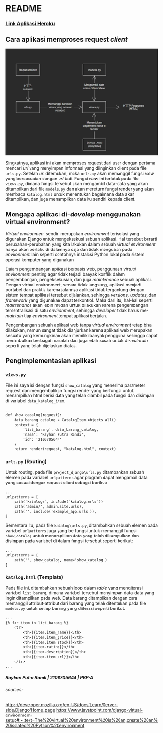 # README

### [Link Aplikasi Heroku](https://pbp-assignments-catalog.herokuapp.com/katalog/)


## Cara aplikasi memproses request _client_

![Bagan](bagan_tugas2.jpg)

Singkatnya, aplikasi ini akan memproses request dari user dengan pertama mencari _url_ yang menyimpan informasi yang diinginkan client pada file ```urls.py```. Setelah _url_ ditemukan, maka ```urls.py``` akan memanggil fungsi _view_ yang bersesuaian dengan _url_ tadi. Fungsi _view_ ini terletak pada file ```views.py```, dimana fungsi tersebut akan mengambil data-data yang akan ditampilkan dari file ```models.py``` dan akan mereturn fungsi render yang akan membaca ```katalog.html``` untuk menentukan bagaimana data akan ditampilkan, dan juga menampilkan data itu sendiri kepada client.

## Mengapa aplikasi di-_develop_ menggunakan virtual environment?

_Virtual environment_ sendiri merupakan _environment_ terisolasi yang digunakan Django untuk mengeksekusi sebuah aplikasi. Hal tersebut berarti perubahan-perubahan yang kita lakukan dalam sebuah _virtual environment_ hanya akan berlaku di dalamnya saja dan tidak mengubah pada _environment_ lain seperti contohnya instalasi Python lokal pada sistem operasi komputer yang digunakan. 

Dalam pengembangan aplikasi berbasis web, penggunaan _virtual environment_ penting agar tidak terjadi banyak konflik dalam pengembangan, pengeksekusian, dan juga _maintenance_ sebuah aplikasi. Dengan virtual environment, secara tidak langsung, aplikasi menjadi portabel dan praktis karena jalannya aplikasi tidak tergantung dengan sistem tempat aplikasi tersebut dijalankan, sehingga _versions, updates,_ dan _framework_ yang digunakan dapat terkontrol. Maka dari itu, hal-hal seperti _maintenance_ akan lebih mudah untuk dilakukan karena pengembangan tersentralisasi di satu _environment_, sehingga _developer_ tidak harus me-_maintain_ tiap _environment_ tempat aplikasi berjalan.

Pengembangan sebuah aplikasi web tanpa _virtual environment_ tetap bisa dilakukan, namun sangat tidak dianjurkan karena aplikasi web merupakan sesuatu yang kemungkinan akan memiliki banyak pengguna sehingga dapat menimbulkan berbagai masalah dan juga lebih susah untuk di-_maintain_ seperti yang telah dijelaskan diatas.

## Pengimplementasian aplikasi

### ```views.py```

File ini saya isi dengan fungsi ```show_catalog``` yang menerima parameter request dan mengembalikan fungsi render yang berfungsi untuk menampilkan html berisi data yang telah diambil pada fungsi dan disimpan di variabel ```data_katalog_item```.

```
...
def show_catalog(request):
    data_barang_catalog = CatalogItem.objects.all()
    context = {
        'list_barang': data_barang_catalog,
        'nama': 'Rayhan Putra Randi',
        'id': '2106705644'
    }
    return render(request, "katalog.html", context)
```

### ```urls.py``` (Routing)

Untuk routing, pada file ```project_django\urls.py``` ditambahkan sebuah elemen pada variabel ```urlpatterns``` agar program dapat mengambil data yang sesuai dengan request client sebagai berikut:
```
...
urlpatterns = [
    path('katalog/', include('katalog.urls')),
    path('admin/', admin.site.urls),
    path('', include('example_app.urls')),
]
```
Sementara itu, pada file ```katalog\urls.py```, ditambahkan sebuah elemen pada variabel ```urlpatterns``` juga yang berfungsi untuk memanggil fungsi ```show_catalog``` untuk menampilkan data yang telah dikumpulkan dan disimpan pada variabel di dalam fungsi tersebut seperti berikut:
```
...
urlpatterns = [
    path('', show_catalog, name='show_catalog')
]
```

### ```katalog.html``` (Template)

Pada file ini, ditambahkan sebuah loop dalam _table_ yang mengiterasi variabel ```list_barang```, dimana variabel tersebut menyimpan data-data yang ingin ditampilkan pada web. Data barang ditampilkan dengan cara memanggil attribut-attribut dari barang yang telah ditentukan pada file ```models.py``` untuk setiap barang yang diiterasi seperti berikut:
```
...
{% for item in list_barang %}
    <tr>
        <th>{{item.item_name}}</th>
        <th>{{item.item_price}}</th>
        <th>{{item.item_stock}}</th>
        <th>{{item.rating}}</th>
        <th>{{item.description}}</th>
        <th>{{item.item_url}}</th>
    </tr>
...
```

##### _Rayhan Putra Randi | 2106705644 | PBP-A_

###### _sources_:
https://developer.mozilla.org/en-US/docs/Learn/Server-side/Django/Home_page
https://www.javatpoint.com/django-virtual-environment-setup#:~:text=The%20virtual%20environment%20is%20an,create%20an%20isolated%20Python%20environment
